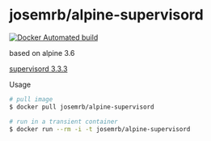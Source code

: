 # josemrb/alpine-supervisord
[![Docker Automated build](https://img.shields.io/docker/automated/jrottenberg/ffmpeg.svg)](https://hub.docker.com/r/josemrb/alpine-supervisord/)

based on alpine 3.6

[supervisord 3.3.3](https://github.com/Supervisor/supervisor)


Usage
```sh
# pull image
$ docker pull josemrb/alpine-supervisord

# run in a transient container
$ docker run --rm -i -t josemrb/alpine-supervisord
```
